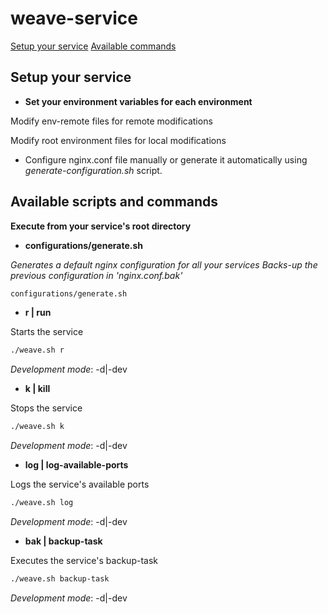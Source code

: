 # weave-service

[Setup your service](#setup-your-service)
[Available commands](#available-commands)

## Setup your service

- **Set your environment variables for each environment**

Modify env-remote files for remote modifications

Modify root environment files for local modifications

- Configure nginx.conf file manually or generate it automatically using *generate-configuration.sh* script.

## Available scripts and commands
**Execute from your service's root directory**

- **configurations/generate.sh**

*Generates a default nginx configuration for all your services*
*Backs-up the previous configuration in 'nginx.conf.bak'*
```bash
configurations/generate.sh
```

- **r | run**

Starts the service
```bash
./weave.sh r
```
*Development mode*: -d|-dev

- **k | kill**

Stops the service
```bash
./weave.sh k
```
*Development mode*: -d|-dev

- **log | log-available-ports**

Logs the service's available ports
```bash
./weave.sh log
```
*Development mode*: -d|-dev

- **bak | backup-task**

Executes the service's backup-task
```bash
./weave.sh backup-task
```
*Development mode*: -d|-dev
